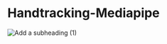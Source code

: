 # Handtracking-Mediapipe

![Add a subheading (1)](https://user-images.githubusercontent.com/98689629/189796982-9f9e91e4-7e57-4f48-a638-983b404bd94f.png)
